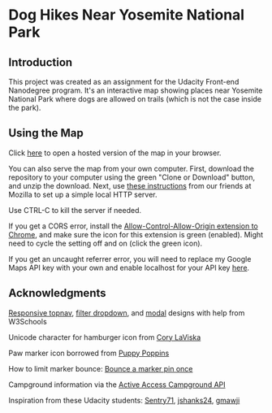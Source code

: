 # Dog Hikes Near Yosemite National Park

## Introduction

This project was created as an assignment for the Udacity Front-end Nanodegree program. It's an interactive map showing places near Yosemite National Park where dogs are allowed on trails (which is not the case inside the park).

## Using the Map

Click [here](https://kimhastings.github.io/yosemite/) to open a hosted version of the map in your browser.

You can also serve the map from your own computer. First, download the repository to your computer using the green "Clone or Download" button, and unzip the download. Next, use [these instructions](https://developer.mozilla.org/en-US/docs/Learn/Common_questions/set_up_a_local_testing_server) from our friends at Mozilla to set up a simple local HTTP server.

Use CTRL-C to kill the server if needed.

If you get a CORS error, install the [Allow-Control-Allow-Origin extension to Chrome](https://chrome.google.com/webstore/detail/allow-control-allow-origi/nlfbmbojpeacfghkpbjhddihlkkiljbi), and make sure the icon for this extension is green (enabled). Might need to cycle the setting off and on (click the green icon).

If you get an uncaught referrer error, you will need to replace my Google Maps API key with your own and enable localhost for your API key [here](https://console.developers.google.com).

## Acknowledgments

[Responsive topnav](https://www.w3schools.com/howto/howto_js_topnav_responsive.asp), [filter dropdown](https://www.w3schools.com/howto/howto_js_filter_dropdown.asp), and [modal](https://www.w3schools.com/bootstrap/bootstrap_modal.asp) designs with help from W3Schools

Unicode character for hamburger icon from [Cory LaViska](https://www.abeautifulsite.net/the-unicode-character-for-menu-icons)

Paw marker icon borrowed from [Puppy Poppins](http://www.puppypoppins.co.uk/)

How to limit marker bounce: [Bounce a marker pin once](https://stackoverflow.com/questions/7339200/bounce-a-pin-in-google-maps-once)

Campground information via the [Active Access Campground API](http://developer.active.com/docs/read/Campground_APIs)

Inspiration from these Udacity students: [Sentry71](https://github.com/Sentry71/neighborhood-map), [jshanks24](https://github.com/jshanks24/Udacity-Neighborhood-Map), [gmawji](https://github.com/gmawji/neighborhood-map)
